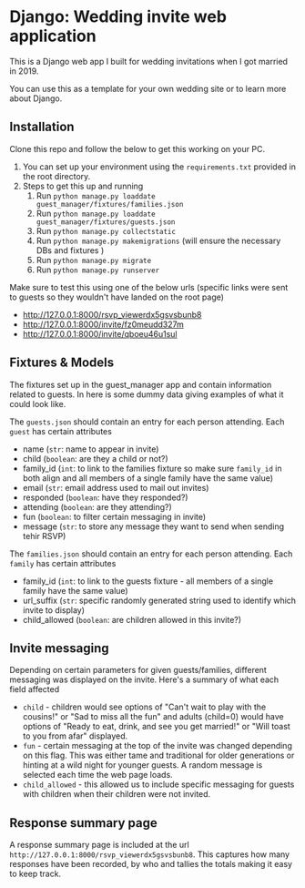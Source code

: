# Django: Wedding invite web application

This is a Django web app I built for wedding invitations when I got married in 2019. 

You can use this as a template for your own wedding site or to learn more about Django.

## Installation

Clone this repo and follow the below to get this working on your PC.

1. You can set up your environment using the `requirements.txt` provided in the root directory.
2. Steps to get this up and running
   1. Run `python manage.py loaddate guest_manager/fixtures/families.json`
   1. Run `python manage.py loaddate guest_manager/fixtures/guests.json`
   2. Run `python manage.py collectstatic`
   3. Run `python manage.py makemigrations` (will ensure the necessary DBs and fixtures )
   4. Run `python manage.py migrate`
   4. Run `python manage.py runserver`

Make sure to test this using one of the below urls (specific links were sent to guests so they wouldn't have landed on the root page)

- http://127.0.0.1:8000/rsvp_viewerdx5gsvsbunb8
- http://127.0.0.1:8000/invite/fz0meudd327m
- http://127.0.0.1:8000/invite/qboeu46u1sul


## Fixtures & Models

The fixtures set up in the guest_manager app and contain information related to guests.
In here is some dummy data giving examples of what it could look like. 

The `guests.json` should contain an entry for each person attending. Each `guest` has certain attributes

- name (`str`: name to appear in invite)
- child (`boolean`: are they a child or not?)
- family_id (`int`: to link to the families fixture so make sure `family_id` in both align and all members of a single family have the same value)
- email (`str`: email address used to mail out invites)
- responded (`boolean`: have they responded?)
- attending (`boolean`: are they attending?)
- fun (`boolean`: to filter certain messaging in invite)
- message (`str`: to store any message they want to send when sending tehir RSVP)

The `families.json` should contain an entry for each person attending. Each `family` has certain attributes

- family_id (`int`: to link to the guests fixture - all members of a single family have the same value)
- url_suffix (`str`: specific randomly generated string used to identify which invite to display)
- child_allowed (`boolean`: are children allowed in this invite?)


## Invite messaging

Depending on certain parameters for given guests/families, different messaging was displayed on the invite. Here's a summary of what each field affected

- `child` - children would see options of "Can't wait to play with the cousins!" or "Sad to miss all the fun" and adults (child=0) would have options of "Ready to eat, drink, and see you get married!" or "Will toast to you from afar" displayed.
- `fun` - certain messaging at the top of the invite was changed depending on this flag. This was either tame and traditional for older generations or hinting at a wild night for younger guests. A random message is selected each time the web page loads.
- `child_allowed` - this allowed us to include specific messaging for guests with children when their children were not invited.

## Response summary page

A response summary page is included at the url `http://127.0.0.1:8000/rsvp_viewerdx5gsvsbunb8`. This captures how many responses have been recorded, by who and tallies the totals making it easy to keep track.